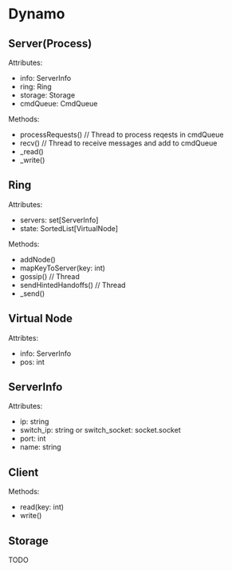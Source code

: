 # Dynamo

## Server(Process)
Attributes:
* info: ServerInfo
* ring: Ring
* storage: Storage
* cmdQueue: CmdQueue

Methods:
* processRequests()  // Thread to process reqests in cmdQueue
* recv()  // Thread to receive messages and add to cmdQueue
* _read()
* _write()

## Ring
Attributes:
* servers: set[ServerInfo]
* state: SortedList[VirtualNode]

Methods:
* addNode()
* mapKeyToServer(key: int)
* gossip()  // Thread
* sendHintedHandoffs()  // Thread
* _send()

## Virtual Node
Attribtes:
* info: ServerInfo
* pos: int

## ServerInfo
Attributes:
* ip: string
* switch_ip: string or switch_socket: socket.socket
* port: int
* name: string

## Client
Methods:
* read(key: int)
* write()

## Storage
TODO
